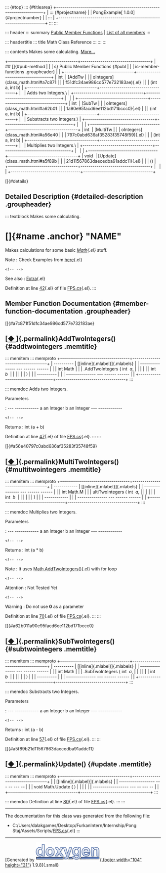 ::: {#top}
::: {#titlearea}
+-----------------------------------------------------------------------+
| ::: {#projectname}                                                    |
| PongExample[ 1.0.0]{#projectnumber}                                   |
| :::                                                                   |
+-----------------------------------------------------------------------+
:::
:::

::: header
::: summary
[Public Member Functions](#pub-methods) \| [List of all
members](class_math-members.html)
:::

::: headertitle
::: title
Math Class Reference
:::
:::
:::

::: contents
Makes some calculating. [More\...](class_math.html#details)

+-----------------------------------+-----------------------------------+
| ## []{#pub-method                 |                                   |
| s} Public Member Functions {#publ |                                   |
| ic-member-functions .groupheader} |                                   |
+-----------------------------------+-----------------------------------+
| int                               | [AddTw                            |
|                                   | oIntegers](class_math.html#a7c871 |
|                                   | f51dfc34ae986cd577e732183ae){.el} |
|                                   | (int a, int b)                    |
+-----------------------------------+-----------------------------------+
|                                   | Adds two Integers.\               |
+-----------------------------------+-----------------------------------+
|                                   |                                   |
+-----------------------------------+-----------------------------------+
| int                               | [SubTw                            |
|                                   | oIntegers](class_math.html#a62b01 |
|                                   | 1a90e95facd6ee112bd171bccc0){.el} |
|                                   | (int a, int b)                    |
+-----------------------------------+-----------------------------------+
|                                   | Substracts two Integers.\         |
+-----------------------------------+-----------------------------------+
|                                   |                                   |
+-----------------------------------+-----------------------------------+
| int                               | [MultiTw                          |
|                                   | oIntegers](class_math.html#a56e40 |
|                                   | 797c0abd636af35283f35748f59){.el} |
|                                   | (int a, int b)                    |
+-----------------------------------+-----------------------------------+
|                                   | Multiplies two Integers.\         |
+-----------------------------------+-----------------------------------+
|                                   |                                   |
+-----------------------------------+-----------------------------------+
| void                              | [Update](class_math.html#a5f89b   |
|                                   | 21d11567863daecedba91addc11){.el} |
|                                   | ()                                |
+-----------------------------------+-----------------------------------+
|                                   |                                   |
+-----------------------------------+-----------------------------------+

[]{#details}

## Detailed Description {#detailed-description .groupheader}

::: textblock
Makes some calculating.

# []{#name .anchor} \"NAME\"

Makes calculations for some basic
*[Math](class_math.html "Makes some calculating."){.el}* stuff.

Note
:   Check Examples from [here](_math-example.html){.el}

```{=html}
<!-- -->
```

See also
:   [Extra](_extra-example.html){.el}

Definition at line [42](_f_p_s_8cs_source.html#l00042){.el} of file
[FPS.cs](_f_p_s_8cs_source.html){.el}.
:::

## Member Function Documentation {#member-function-documentation .groupheader}

[]{#a7c871f51dfc34ae986cd577e732183ae}

## [[◆ ](#a7c871f51dfc34ae986cd577e732183ae)]{.permalink}AddTwoIntegers() {#addtwointegers .memtitle}

::: memitem
::: memproto
+-----------------------------------+-----------------------------------+
|   ----------                      | [[inline]{.mlabel}]{.mlabels}     |
| --------------- --- ------ ------ |                                   |
|   int Math                        |                                   |
| .AddTwoIntegers   (   int    *a*, |                                   |
|                                   |                                   |
|                       int    *b*  |                                   |
|                                   |                                   |
|                       )           |                                   |
|   ----------                      |                                   |
| --------------- --- ------ ------ |                                   |
+-----------------------------------+-----------------------------------+
:::

::: memdoc
Adds two Integers.

Parameters

:   --- ------------
      a   an Integer
      b   an Integer
      --- ------------

```{=html}
<!-- -->
```

Returns
:   int (a + b)

Definition at line [47](_f_p_s_8cs_source.html#l00047){.el} of file
[FPS.cs](_f_p_s_8cs_source.html){.el}.
:::
:::

[]{#a56e40797c0abd636af35283f35748f59}

## [[◆ ](#a56e40797c0abd636af35283f35748f59)]{.permalink}MultiTwoIntegers() {#multitwointegers .memtitle}

::: memitem
::: memproto
+-----------------------------------+-----------------------------------+
|   ------------                    | [[inline]{.mlabel}]{.mlabels}     |
| --------------- --- ------ ------ |                                   |
|   int Math.M                      |                                   |
| ultiTwoIntegers   (   int    *a*, |                                   |
|                                   |                                   |
|                       int    *b*  |                                   |
|                                   |                                   |
|                       )           |                                   |
|   ------------                    |                                   |
| --------------- --- ------ ------ |                                   |
+-----------------------------------+-----------------------------------+
:::

::: memdoc
Multiplies two Integers.

Parameters

:   --- ------------
      a   an Integer
      b   an Integer
      --- ------------

```{=html}
<!-- -->
```

Returns
:   int (a \* b)

```{=html}
<!-- -->
```

Note
:   It uses
    [Math.AddTwoIntegers()](class_math.html#a7c871f51dfc34ae986cd577e732183ae "Adds two Integers."){.el}
    with for loop

```{=html}
<!-- -->
```

Attention
:   Not Tested Yet

```{=html}
<!-- -->
```

Warning
:   Do not use **0** as a parameter

Definition at line [70](_f_p_s_8cs_source.html#l00070){.el} of file
[FPS.cs](_f_p_s_8cs_source.html){.el}.
:::
:::

[]{#a62b011a90e95facd6ee112bd171bccc0}

## [[◆ ](#a62b011a90e95facd6ee112bd171bccc0)]{.permalink}SubTwoIntegers() {#subtwointegers .memtitle}

::: memitem
::: memproto
+-----------------------------------+-----------------------------------+
|   ----------                      | [[inline]{.mlabel}]{.mlabels}     |
| --------------- --- ------ ------ |                                   |
|   int Math                        |                                   |
| .SubTwoIntegers   (   int    *a*, |                                   |
|                                   |                                   |
|                       int    *b*  |                                   |
|                                   |                                   |
|                       )           |                                   |
|   ----------                      |                                   |
| --------------- --- ------ ------ |                                   |
+-----------------------------------+-----------------------------------+
:::

::: memdoc
Substracts two Integers.

Parameters

:   --- ------------
      a   an Integer
      b   an Integer
      --- ------------

```{=html}
<!-- -->
```

Returns
:   int (a - b)

Definition at line [57](_f_p_s_8cs_source.html#l00057){.el} of file
[FPS.cs](_f_p_s_8cs_source.html){.el}.
:::
:::

[]{#a5f89b21d11567863daecedba91addc11}

## [[◆ ](#a5f89b21d11567863daecedba91addc11)]{.permalink}Update() {#update .memtitle}

::: memitem
::: memproto
+-----------------------------------+-----------------------------------+
|                                   | [[inline]{.mlabel}]{.mlabels}     |
|  ------------------ --- -- --- -- |                                   |
|   void Math.Update   (      )     |                                   |
|                                   |                                   |
|  ------------------ --- -- --- -- |                                   |
+-----------------------------------+-----------------------------------+
:::

::: memdoc
Definition at line [80](_f_p_s_8cs_source.html#l00080){.el} of file
[FPS.cs](_f_p_s_8cs_source.html){.el}.
:::
:::

------------------------------------------------------------------------

The documentation for this class was generated from the following file:

-   C:/Users/dalakgames/Desktop/FurkanIntern/Internship/Pong
    Staj/Assets/Scripts/[FPS.cs](_f_p_s_8cs_source.html){.el}
:::

------------------------------------------------------------------------

[Generated by [![doxygen](doxygen.svg){.footer width="104"
height="31"}](https://www.doxygen.org/index.html) 1.9.8]{.small}
